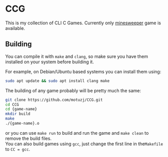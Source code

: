 # CCG

This is my collection of CLI C Games. Currently only [minesweeper](/minesweeper/README.md) game is available. 

## Building

You can compile it with `make` and `clang`, so make sure you have them installed on your system before building it.

For example, on Debian/Ubuntu based systems you can install them using:

```bash
sudo apt update && sudo apt install clang make
```

The building of any game probably will be pretty much the same:

```bash
git clone https://github.com/motuzj/CCG.git
cd CCG
cd {game-name}
mkdir build
make
./{game-name}.o
```

or you can use `make run` to build and run the game and `make clean` to remove the build files.  
You can also build games using `gcc`, just change the first line in the`Makefile` to `CC = gcc`.
